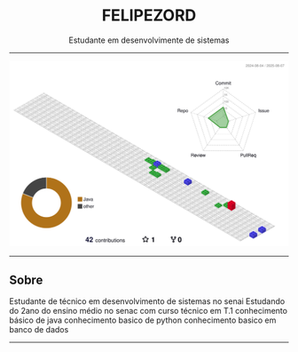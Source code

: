 <h1 align="center">FELIPEZORD</h1>

<p align="center">
  Estudante em desenvolvimente de sistemas
</p>

---

![](./profile-3d-contrib/profile-gitblock.svg)

---

## Sobre
Estudante de técnico em desenvolvimento de sistemas no senai
Estudando do 2ano do ensino médio no senac com curso técnico em T.1
conhecimento básico de java
conhecimento basico de python
conhecimento basico em banco de dados


---

